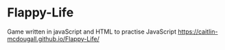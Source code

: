 # Flappy-Life
Game written in javaScript and HTML to practise JavaScript
https://caitlin-mcdougall.github.io/Flappy-Life/
